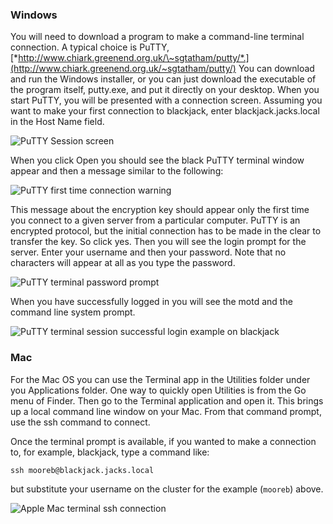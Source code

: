 
### Windows

You will need to download a program to make a command-line terminal
connection. A typical choice is PuTTY,
[*http://www.chiark.greenend.org.uk/\~sgtatham/putty/*.](http://www.chiark.greenend.org.uk/~sgtatham/putty/)
You can download and run the Windows installer, or you can just download
the executable of the program itself, putty.exe, and put it directly on
your desktop. When you start PuTTY, you will be presented with a
connection screen. Assuming you want to make your first connection to
blackjack, enter blackjack.jacks.local in the Host Name field.

![PuTTY Session screen](https://raw.githubusercontent.com/sdsu-unrc/unrc_docs/master/connecting/puttycap01.png)

When you click Open you should see the black PuTTY terminal window
appear and then a message similar to the following:

![PuTTY first time connection warning](https://raw.githubusercontent.com/sdsu-unrc/unrc_docs/master/connecting/puttycap02.png)

This message about the encryption key should appear only the first time
you connect to a given server from a particular computer. PuTTY is an
encrypted protocol, but the initial connection has to be made in the
clear to transfer the key. So click yes. Then you will see the login
prompt for the server. Enter your username and then your password. Note
that no characters will appear at all as you type the password.

![PuTTY terminal password prompt](https://raw.githubusercontent.com/sdsu-unrc/unrc_docs/master/connecting/puttycap03cropped.png)

When you have successfully logged in you will see the motd and the
command line system prompt.

![PuTTY terminal session successful login example on blackjack](https://raw.githubusercontent.com/sdsu-unrc/unrc_docs/master/connecting/puttycap04.png)


### Mac

For the Mac OS you can use the Terminal app in the Utilities folder
under you Applications folder. One way to quickly open Utilities is from
the Go menu of Finder. Then go to the Terminal application and open it.
This brings up a local command line window on your Mac. From that
command prompt, use the ssh command to connect.

Once the terminal prompt is available, if you wanted to make a connection to, for example, blackjack, type a command like:

```
ssh mooreb@blackjack.jacks.local
```

but substitute your username on the cluster for the example (`mooreb`) above.

![Apple Mac terminal ssh connection](https://raw.githubusercontent.com/sdsu-unrc/unrc_docs/master/connecting/mactermcap.png)
